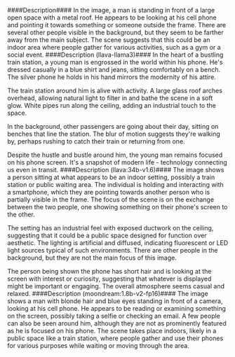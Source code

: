####Description####
In the image, a man is standing in front of a large open space with a metal roof. He appears to be looking at his cell phone and pointing it towards something or someone outside the frame. There are several other people visible in the background, but they seem to be farther away from the main subject. The scene suggests that this could be an indoor area where people gather for various activities, such as a gym or a social event.
####Description (llava-llama3)####
In the heart of a bustling train station, a young man is engrossed in the world within his phone. He's dressed casually in a blue shirt and jeans, sitting comfortably on a bench. The silver phone he holds in his hand mirrors the modernity of his attire.

The train station around him is alive with activity. A large glass roof arches overhead, allowing natural light to filter in and bathe the scene in a soft glow. White pipes run along the ceiling, adding an industrial touch to the space.

In the background, other passengers are going about their day, sitting on benches that line the station. The blur of motion suggests they're walking by, perhaps rushing to catch their train or returning from one.

Despite the hustle and bustle around him, the young man remains focused on his phone screen. It's a snapshot of modern life - technology connecting us even in transit.
####Description (llava:34b-v1.6)####
The image shows a person sitting at what appears to be an indoor setting, possibly a train station or public waiting area. The individual is holding and interacting with a smartphone, which they are pointing towards another person who is partially visible in the frame. The focus of the scene is on the exchange between the two people, one showing something on their phone's screen to the other.

The setting has an industrial feel with exposed ductwork on the ceiling, suggesting that it could be a public space designed for function over aesthetic. The lighting is artificial and diffused, indicating fluorescent or LED light sources typical of such environments. There are other people in the background, but they are not the main focus of this image.

The person being shown the phone has short hair and is looking at the screen with interest or curiosity, suggesting that whatever is displayed might be important or engaging. The overall atmosphere seems casual and relaxed.
####Description (moondream:1.8b-v2-fp16)####
The image shows a man with blonde hair and blue eyes standing in front of a camera, looking at his cell phone. He appears to be reading or examining something on the screen, possibly taking a selfie or checking an email. A few people can also be seen around him, although they are not as prominently featured as he is focused on his phone. The scene takes place indoors, likely in a public space like a train station, where people gather and use their phones for various purposes while waiting or moving through the area.
